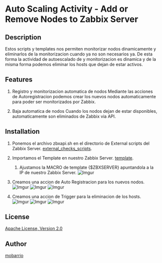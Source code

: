 Auto Scaling Activity - Add or Remove Nodes to Zabbix Server
=============

## Description
Estos scripts y templates nos permiten monitorizar nodos dinamicamente y eliminarlos de la monitorizacion cuando ya no son necesarios ya. De esta forma la actividad de autoescalado de y monitorizacion es dinamica y de la misma forma podemos eliminar los hosts que dejan de estar activos.

## Features
1. Registro y monitorizacion automatica de nodos 
Mediante las acciones de Autoregistracion podemos crear los nuevos nodos automaticamente para poder ser monitorizados por Zabbix.

2. Baja automatica de nodos
Cuando los nodos dejan de estar disponibles, automaticamente son eliminados de Zabbix via API.

## Installation
1. Ponemos el archivo zbxapi.sh en el directorio de External scripts del Zabbix Server. [external_checks_scripts](https://github.com/tsubauaaa/zabbix_aws_integration/tree/master/external_checks_scripts).

2. Importamos el Template en nuestro Zabbix Server. [template](https://github.com/tsubauaaa/zabbix_aws_integration/blob/master/templates/Template_AWS_Integration.xml).
   1. Ajustamos la MACRO de template {$ZBXSERVER} apuntandola a la IP de nuestro Zabbix Server.
![Imgur](https://i.imgur.com/rQrtB1G.png)

3. Creamos una accion de Auto Registracion para los nuevos nodos.
![Imgur](https://i.imgur.com/xxKGmL6.png)
![Imgur](https://i.imgur.com/ax6VA3G.png)
![Imgur](https://i.imgur.com/dy07x38.png)

4. Creamos una accion de Trigger para la eliminacion de los hosts.
![Imgur](https://i.imgur.com/u7AOQJZ.png)
![Imgur](https://i.imgur.com/lXFePHt.png)
![Imgur](https://i.imgur.com/fQNjf94.png)


## License
[Apache License, Version 2.0](http://www.apache.org/licenses/LICENSE-2.0)

## Author
[mobarrio](https://github.com/mobarrio)
